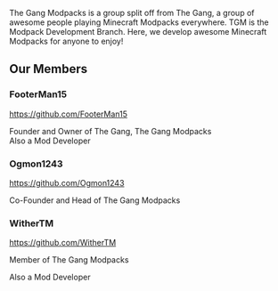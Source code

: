 The Gang Modpacks is a group split off from The Gang, a group of awesome people playing Minecraft Modpacks everywhere. TGM is the Modpack Development Branch. Here, we develop awesome Minecraft Modpacks for anyone to enjoy! 

## Our Members

### FooterMan15
https://github.com/FooterMan15

Founder and Owner of The Gang, The Gang Modpacks  
Also a Mod Developer

### Ogmon1243
https://github.com/Ogmon1243

Co-Founder and Head of The Gang Modpacks

### WitherTM
https://github.com/WitherTM

Member of The Gang Modpacks

Also a Mod Developer
